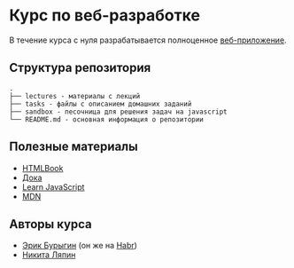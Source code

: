 # Курс по веб-разработке

В течение курса с нуля разрабатывается полноценное [веб-приложение](https://github.com/lyaplyap/reduckter). 

## Структура репозитория

```text
.
├── lectures - материалы с лекций
├── tasks - файлы с описанием домашних заданий
├── sandbox - песочница для решения задач на javascript
└── README.md - основная информация о репозитории
```

## Полезные материалы

* [HTMLBook](https://htmlbook.ru/)
* [Дока](https://doka.guide/)
* [Learn JavaScript](https://learn.javascript.ru/)
* [MDN](https://developer.mozilla.org/ru/)

## Авторы курса

* [Эрик Бурыгин](https://github.com/d08r0) (он же на [Habr](https://habr.com/ru/users/d08r0/publications/articles/))
* [Никита Ляпин](https://github.com/lyaplyap)
